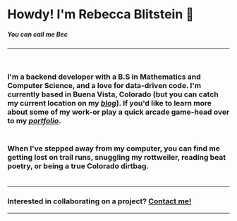 # Howdy! I'm Rebecca Blitstein 👋
##### You can call me Bec 
___
<br>

### I'm a backend developer with a B.S in Mathematics and Computer Science, and a love for data-driven code. I'm currently based in Buena Vista, Colorado (but you can catch my current location on my *[blog](https://rhblitstein.github.io)*). If you'd like to learn more about some of my work-or play a quick arcade game-head over to my *[portfolio](https://rhblitstein.github.io)*. <br><br>
### When I've stepped away from my computer, you can find me getting lost on trail runs, snuggling my rottweiler, reading beat poetry, or being a true Colorado dirtbag. <br><br>

***
 ### **Interested in collaborating on a project? [Contact me!](<mailto:rhblitstein@gmail.com>)**
***
